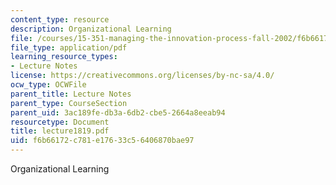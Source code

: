 ```yaml
---
content_type: resource
description: Organizational Learning
file: /courses/15-351-managing-the-innovation-process-fall-2002/f6b66172c781e17633c56406870bae97_lecture1819.pdf
file_type: application/pdf
learning_resource_types:
- Lecture Notes
license: https://creativecommons.org/licenses/by-nc-sa/4.0/
ocw_type: OCWFile
parent_title: Lecture Notes
parent_type: CourseSection
parent_uid: 3ac189fe-db3a-6db2-cbe5-2664a8eeab94
resourcetype: Document
title: lecture1819.pdf
uid: f6b66172-c781-e176-33c5-6406870bae97
---
```

Organizational Learning